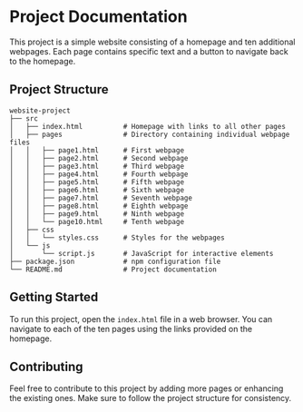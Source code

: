 # Project Documentation

This project is a simple website consisting of a homepage and ten additional webpages. Each page contains specific text and a button to navigate back to the homepage.

## Project Structure

```
website-project
├── src
│   ├── index.html          # Homepage with links to all other pages
│   ├── pages               # Directory containing individual webpage files
│   │   ├── page1.html      # First webpage
│   │   ├── page2.html      # Second webpage
│   │   ├── page3.html      # Third webpage
│   │   ├── page4.html      # Fourth webpage
│   │   ├── page5.html      # Fifth webpage
│   │   ├── page6.html      # Sixth webpage
│   │   ├── page7.html      # Seventh webpage
│   │   ├── page8.html      # Eighth webpage
│   │   ├── page9.html      # Ninth webpage
│   │   └── page10.html     # Tenth webpage
│   ├── css
│   │   └── styles.css      # Styles for the webpages
│   └── js
│       └── script.js       # JavaScript for interactive elements
├── package.json            # npm configuration file
└── README.md               # Project documentation
```

## Getting Started

To run this project, open the `index.html` file in a web browser. You can navigate to each of the ten pages using the links provided on the homepage.

## Contributing

Feel free to contribute to this project by adding more pages or enhancing the existing ones. Make sure to follow the project structure for consistency.